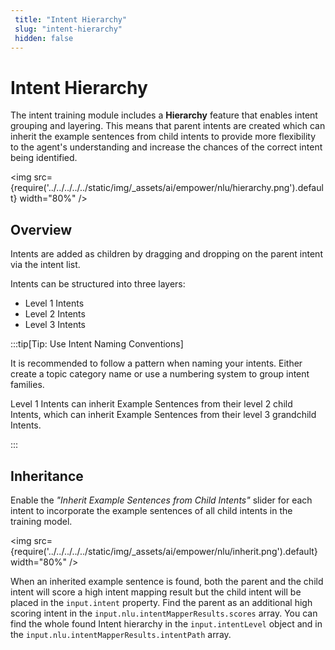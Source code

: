 ```yaml
---
 title: "Intent Hierarchy" 
 slug: "intent-hierarchy" 
 hidden: false 
---
```

# Intent Hierarchy

The intent training module includes a **Hierarchy** feature that enables intent grouping and layering. This means that parent intents are created which can inherit the example sentences from child intents to provide more flexibility to the agent's understanding and increase the chances of the correct intent being identified.

<img src={require('../../../../../static/img/_assets/ai/empower/nlu/hierarchy.png').default} width="80%" />

## Overview

Intents are added as children by dragging and dropping on the parent intent via the intent list.

Intents can be structured into three layers:

- Level 1 Intents
- Level 2 Intents
- Level 3 Intents

:::tip[Tip: Use Intent Naming Conventions]

  It is recommended to follow a pattern when naming your intents. Either create a topic category name or use a numbering system to group intent families.

  Level 1 Intents can inherit Example Sentences from their level 2 child Intents, which can inherit Example Sentences from their level 3 grandchild Intents. 

:::


## Inheritance

Enable the *"Inherit Example Sentences from Child Intents"* slider for each intent to incorporate the example sentences of all child intents in the training model. 

<img src={require('../../../../../static/img/_assets/ai/empower/nlu/inherit.png').default} width="80%" />

When an inherited example sentence is found, both the parent and the child intent will score a high intent mapping result but the child intent will be placed in the `input.intent` property. Find the parent as an additional high scoring intent in the `input.nlu.intentMapperResults.scores` array.
You can find the whole found Intent hierarchy in the `input.intentLevel` object and in the `input.nlu.intentMapperResults.intentPath` array.
